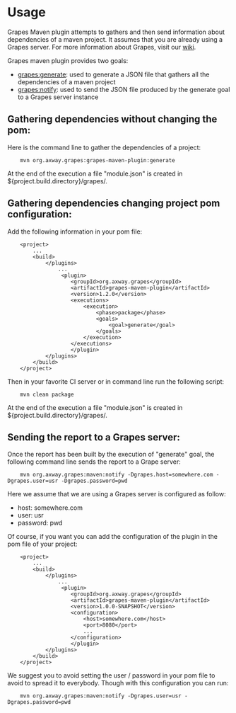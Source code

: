 Usage
============

Grapes Maven plugin attempts to gathers and then send information about dependencies of a maven project. It assumes that you are already using a Grapes server. For more information about Grapes, visit our [wiki].

Grapes maven plugin provides two goals:

* [grapes:generate]: used to generate a JSON file that gathers all the dependencies of a maven project
* [grapes:notify]: used to send the JSON file produced by the generate goal to a Grapes server instance


Gathering dependencies without changing the pom:
------------------------------------------------
Here is the command line to gather the dependencies of a project:

        mvn org.axway.grapes:grapes-maven-plugin:generate


At the end of the execution a file "module.json" is created in ${project.build.directory}/grapes/.


Gathering dependencies changing project pom configuration:
--------------------------------------------------------

Add the following information in your pom file:

        <project>
            ...
            <build>
                </plugins>
                    ...
                     <plugin>
                        <groupId>org.axway.grapes</groupId>
                        <artifactId>grapes-maven-plugin</artifactId>
                        <version>1.2.0</version>
                        <executions>
                            <execution>
                                <phase>package</phase>
                                <goals>
                                    <goal>generate</goal>
                                </goals>
                            </execution>
                        </executions>
                        </plugin>
                </plugins>
            </build>
        </project>


Then in your favorite CI server or in command line run the following script:

        mvn clean package

At the end of the execution a file "module.json" is created in ${project.build.directory}/grapes/.

Sending the report to a Grapes server:
--------------------------------------

Once the report has been built by the execution of "generate" goal, the following command line sends the report to a Grape server:

        mvn org.axway.grapes:maven:notify -Dgrapes.host=somewhere.com -Dgrapes.user=usr -Dgrapes.password=pwd


Here we assume that we are using a Grapes server is configured as follow:

* host: somewhere.com
* user: usr
* password: pwd


Of course, if you want you can add the configuration of the plugin in the pom file of your project:

        <project>
            ...
            <build>
                </plugins>
                    ...
                     <plugin>
                        <groupId>org.axway.grapes</groupId>
                        <artifactId>grapes-maven-plugin</artifactId>
                        <version>1.0.0-SNAPSHOT</version>
                        <configuration>
                            <host>somewhere.com</host>
                            <port>8080</port>
                            ...
                        </configuration>
                        </plugin>
                </plugins>
            </build>
        </project>


We suggest you to avoid setting the user / password in your pom file to avoid to spread it to everybody. Though with this configuration you can run:

        mvn org.axway.grapes:maven:notify -Dgrapes.user=usr -Dgrapes.password=pwd



[wiki]:https://github.com/Axway/Grapes/wiki
[grapes:generate]:generate_goal.html
[grapes:notify]:notify_goal.html